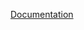 [Documentation](https://docs.google.com/spreadsheets/d/1DNsYmXMXc5ZNYoHzn6Tksdg4WhYMNAQ2/edit?usp=drive_link&ouid=116447005932578256378&rtpof=true&sd=true)

